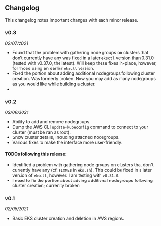 ## Changelog

This changelog notes important changes with each minor release.

### v0.3

*02/07/2021*

* Found that the problem with gathering node groups on clusters that don't currently have any was fixed in a later 
  `eksctl` version than 0.31.0 (tested with v0.37.0, the latest). Will keep these fixes in-place, however, for those 
  using an earlier `eksctl` version.
* Fixed the portion about adding additional nodegroups following cluster creation. Was formerly broken. Now you may add as many nodegroups as you would like while building a cluster.
* 

### v0.2

*02/06/2021*

* Ability to add and remove nodegroups.
* Dump the AWS CLI `update-kubeconfig` command to connect to your cluster (must be ran as root).
* Show cluster details, including attached nodegroups.
* Various fixes to make the interface more user-friendly.
  
#### TODOs following this release:
* Identified a problem with gathering node groups on clusters that don't currently have any (cf. `FIXME`s in `eks.sh`). This could be fixed in a later version of `eksctl`, however. I am testing with `v0.31.0`.
* I need to fix the portion about adding additional nodegroups following cluster creation; currently broken.

### v0.1

*02/05/2021*

* Basic EKS cluster creation and deletion in AWS regions.